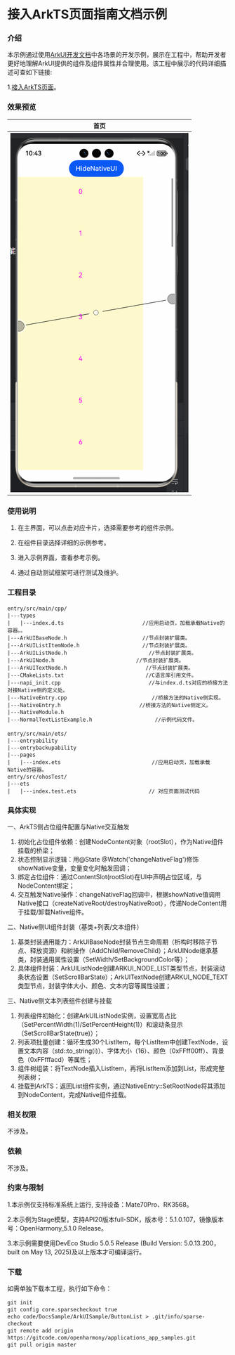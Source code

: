 # 接入ArkTS页面指南文档示例

### 介绍

本示例通过使用[ArkUI开发文档](https://gitcode.com/openharmony/docs/tree/master/zh-cn/application-dev/ui)中各场景的开发示例，展示在工程中，帮助开发者更好地理解ArkUI提供的组件及组件属性并合理使用。该工程中展示的代码详细描述可查如下链接:

1.[接入ArkTS页面](https://gitcode.com/openharmony/docs/blob/master/zh-cn/application-dev/ui/ndk-access-the-arkts-page)。

### 效果预览

| 首页                      | 
|---------------------------|
| ![](pictures/image01.png) | 

### 使用说明

1. 在主界面，可以点击对应卡片，选择需要参考的组件示例。

2. 在组件目录选择详细的示例参考。

3. 进入示例界面，查看参考示例。

4. 通过自动测试框架可进行测试及维护。

### 工程目录
```
entry/src/main/cpp/
|---types
|   |---index.d.ts                         //应用启动页，加载承载Native的容器。。
|---ArkUIBaseNode.h                        //节点封装扩展类。
|---ArkUIListItemNode.h                    //节点封装扩展类。
|---ArkUIListNode.h                          //节点封装扩展类。
|---ArkUINode.h                          //节点封装扩展类。
|---ArkUITextNode.h                         //节点封装扩展类。
|---CMakeLists.txt                          //C语言库引用文件。
|---napi_init.cpp                            //与index.d.ts对应的桥接方法对接Native侧的定义处。
|---NativeEntry.cpp                           //桥接方法的Native侧实现。
|---NativeEntry.h                         //桥接方法的Native侧定义。
|---NativeModule.h                          
|---NormalTextListExample.h                    //示例代码文件。

entry/src/main/ets/
|---entryability
|---entrybackupability
|---pages
|   |---index.ets                             //应用启动页，加载承载Native的容器。  
entry/src/ohosTest/
|---ets
|   |---index.test.ets                       // 对应页面测试代码
```

### 具体实现

一、ArkTS侧占位组件配置与Native交互触发
1. 初始化占位组件依赖：创建NodeContent对象（rootSlot），作为Native组件挂载的桥梁；
2. 状态控制显示逻辑：用@State @Watch('changeNativeFlag')修饰showNative变量，变量变化时触发回调；
3. 绑定占位组件：通过ContentSlot(rootSlot)在UI中声明占位区域，与NodeContent绑定；
4. 交互触发Native操作：changeNativeFlag回调中，根据showNative值调用Native接口（createNativeRoot/destroyNativeRoot），传递NodeContent用于挂载/卸载Native组件。

二、Native侧UI组件封装（基类+列表/文本组件）
1. 基类封装通用能力：ArkUIBaseNode封装节点生命周期（析构时移除子节点、释放资源）和树操作（AddChild/RemoveChild）；ArkUINode继承基类，封装通用属性设置（SetWidth/SetBackgroundColor等）；
2. 具体组件封装：ArkUIListNode创建ARKUI_NODE_LIST类型节点，封装滚动条状态设置（SetScrollBarState）；ArkUITextNode创建ARKUI_NODE_TEXT类型节点，封装字体大小、颜色、文本内容等属性设置；

三、Native侧文本列表组件创建与挂载
1. 列表组件初始化：创建ArkUIListNode实例，设置宽高占比（SetPercentWidth(1)/SetPercentHeight(1)）和滚动条显示（SetScrollBarState(true)）；
2. 列表项批量创建：循环生成30个ListItem，每个ListItem中创建TextNode，设置文本内容（std::to_string(i)）、字体大小（16）、颜色（0xFFff00ff）、背景色（0xFFfffacd）等属性；
3. 组件树组装：将TextNode插入ListItem，再将ListItem添加到List，形成完整列表树；
4. 挂载到ArkTS：返回List组件实例，通过NativeEntry::SetRootNode将其添加到NodeContent，完成Native组件挂载。

### 相关权限

不涉及。

### 依赖

不涉及。

### 约束与限制

1.本示例仅支持标准系统上运行, 支持设备：Mate70Pro、RK3568。

2.本示例为Stage模型，支持API20版本full-SDK，版本号：5.1.0.107，镜像版本号：OpenHarmony_5.1.0 Release。

3.本示例需要使用DevEco Studio 5.0.5 Release (Build Version: 5.0.13.200， built on May 13, 2025)及以上版本才可编译运行。

### 下载

如需单独下载本工程，执行如下命令：

````
git init
git config core.sparsecheckout true
echo code/DocsSample/ArkUISample/ButtonList > .git/info/sparse-checkout
git remote add origin https://gitcode.com/openharmony/applications_app_samples.git
git pull origin master
````